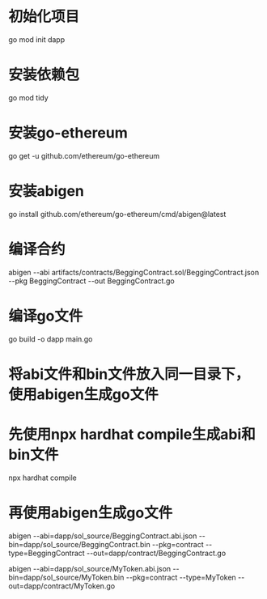 # 初始化项目

go mod init dapp

# 安装依赖包

go mod tidy

# 安装go-ethereum

go get -u github.com/ethereum/go-ethereum

# 安装abigen

go install github.com/ethereum/go-ethereum/cmd/abigen@latest

# 编译合约

abigen --abi artifacts/contracts/BeggingContract.sol/BeggingContract.json --pkg BeggingContract --out BeggingContract.go

# 编译go文件

go build -o dapp main.go

# 将abi文件和bin文件放入同一目录下，使用abigen生成go文件

# 先使用npx hardhat compile生成abi和bin文件
npx hardhat compile

# 再使用abigen生成go文件
abigen --abi=dapp/sol_source/BeggingContract.abi.json --bin=dapp/sol_source/BeggingContract.bin --pkg=contract --type=BeggingContract --out=dapp/contract/BeggingContract.go

abigen --abi=dapp/sol_source/MyToken.abi.json --bin=dapp/sol_source/MyToken.bin --pkg=contract --type=MyToken --out=dapp/contract/MyToken.go
